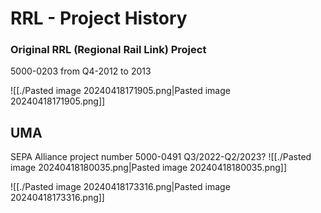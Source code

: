 # RRL - Project History


### Original RRL (Regional Rail Link) Project
5000-0203 from Q4-2012 to 2013


![[./Pasted image 20240418171905.png|Pasted image 20240418171905.png]]


## UMA
SEPA Alliance
project number 5000-0491 Q3/2022-Q2/2023?
![[./Pasted image 20240418180035.png|Pasted image 20240418180035.png]]



![[./Pasted image 20240418173316.png|Pasted image 20240418173316.png]]